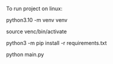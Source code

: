 To run project on linux:

python3.10 -m venv venv

source venc/bin/activate

python3 -m pip install -r requirements.txt

python main.py